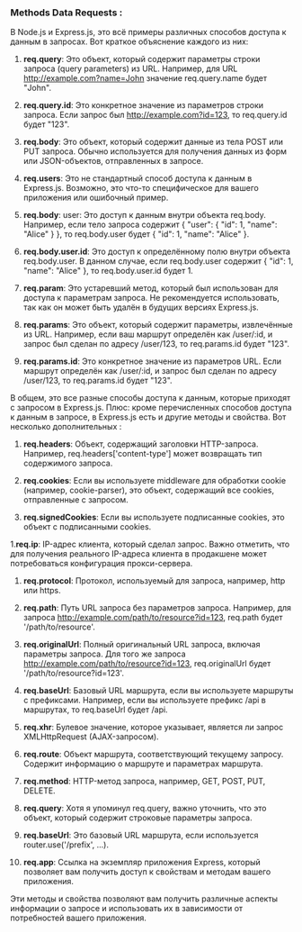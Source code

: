 ### Methods Data Requests :
В Node.js и Express.js, это всё примеры различных способов доступа к данным в запросах. Вот краткое объяснение каждого из них:

1. **req.query**: Это объект, который содержит параметры строки запроса (query parameters) из URL. Например, для URL http://example.com?name=John значение req.query.name будет "John".

1. **req.query.id**: Это конкретное значение из параметров строки запроса. Если запрос был http://example.com?id=123, то req.query.id будет "123".

1. **req.body**: Это объект, который содержит данные из тела POST или PUT запроса. Обычно используется для получения данных из форм или JSON-объектов, отправленных в запросе.

1. **req.users**: Это не стандартный способ доступа к данным в Express.js. Возможно, это что-то специфическое для вашего приложения или ошибочный пример.

1. **req.body**: user: Это доступ к данным внутри объекта req.body. Например, если тело запроса содержит { "user": { "id": 1, "name": "Alice" } }, то req.body.user будет { "id": 1, "name": "Alice" }.

1. **req.body.user.id**: Это доступ к определённому полю внутри объекта req.body.user. В данном случае, если req.body.user содержит { "id": 1, "name": "Alice" }, то req.body.user.id будет 1.

1. **req.param**: Это устаревший метод, который был использован для доступа к параметрам запроса. Не рекомендуется использовать, так как он может быть удалён в будущих версиях Express.js.

1. **req.params**: Это объект, который содержит параметры, извлечённые из URL. Например, если ваш маршрут определён как /user/:id, и запрос был сделан по адресу /user/123, то req.params.id будет "123".

1. **req.params.id**: Это конкретное значение из параметров URL. Если маршрут определён как /user/:id, и запрос был сделан по адресу /user/123, то req.params.id будет "123".

В общем, это все разные способы доступа к данным, которые приходят с запросом в Express.js. Плюс: кроме перечисленных способов доступа к данным в запросе, в Express.js есть и другие методы и свойства. Вот несколько дополнительных :

1. **req.headers**: Объект, содержащий заголовки HTTP-запроса. Например, req.headers['content-type'] может возвращать тип содержимого запроса.

1. **req.cookies**: Если вы используете middleware для обработки cookie (например, cookie-parser), это объект, содержащий все cookies, отправленные с запросом.

1. **req.signedCookies**: Если вы используете подписанные cookies, это объект с подписанными cookies.

1.**req.ip**: IP-адрес клиента, который сделал запрос. Важно отметить, что для получения реального IP-адреса клиента в продакшене может потребоваться конфигурация прокси-сервера.

1. **req.protocol**: Протокол, используемый для запроса, например, http или https.

1. **req.path**: Путь URL запроса без параметров запроса. Например, для запроса http://example.com/path/to/resource?id=123, req.path будет '/path/to/resource'.

1. **req.originalUrl**: Полный оригинальный URL запроса, включая параметры запроса. Для того же запроса http://example.com/path/to/resource?id=123, req.originalUrl будет '/path/to/resource?id=123'.

1. **req.baseUrl**: Базовый URL маршрута, если вы используете маршруты с префиксами. Например, если вы используете префикс /api в маршрутах, то req.baseUrl будет /api.

1. **req.xhr**: Булевое значение, которое указывает, является ли запрос XMLHttpRequest (AJAX-запросом).

1. **req.route**: Объект маршрута, соответствующий текущему запросу. Содержит информацию о маршруте и параметрах маршрута.

1. **req.method**: HTTP-метод запроса, например, GET, POST, PUT, DELETE.

1. **req.query**: Хотя я упоминул req.query, важно уточнить, что это объект, который содержит строковые параметры запроса.

1. **req.baseUrl**: Это базовый URL маршрута, если используется router.use('/prefix', ...).

1. **req.app**: Ссылка на экземпляр приложения Express, который позволяет вам получить доступ к свойствам и методам вашего приложения.

Эти методы и свойства позволяют вам получить различные аспекты информации о запросе и использовать их в зависимости от потребностей вашего приложения.